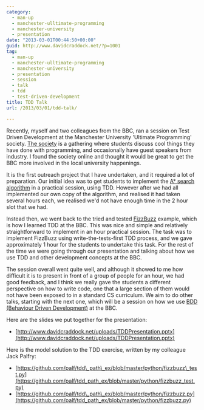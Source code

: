 ```yaml
---
category:
  - man-up
  - manchester-ulltimate-programming
  - manchester-university
  - presentation
date: "2013-03-01T00:44:50+00:00"
guid: http://www.davidcraddock.net/?p=1001
tag:
  - man-up
  - manchester-ulltimate-programming
  - manchester-university
  - presentation
  - session
  - talk
  - tdd
  - test-driven-development
title: TDD Talk
url: /2013/03/01/tdd-talk/

---
```

Recently, myself and two colleagues from the BBC, ran a session on Test Driven Development at the Manchester University 'Ultimate Programming' society. [The society](http://www.man-up.appspot.com/) is a gathering where students discuss cool things they have done with programming, and occasionally have guest speakers from industry. I found the society online and thought it would be great to get the BBC more involved in the local university happenings.

It is the first outreach project that I have undertaken, and it required a lot of preparation. Our initial idea was to get students to implement the [A\* search algorithm](http://en.wikipedia.org/wiki/A*_search_algorithm) in a practical session, using TDD. However after we had all implemented our own copy of the algorithm, and realised it had taken several hours each, we realised we'd not have enough time in the 2 hour slot that we had.

Instead then, we went back to the tried and tested [FizzBuzz](http://en.wikipedia.org/wiki/Fizz_buzz) example, which is how I learned TDD at the BBC. This was nice and simple and relatively straightforward to implement in an hour practical session. The task was to implement FizzBuzz using write-the-tests-first TDD process, and we gave approximately 1 hour for the students to undertake this task. For the rest of the time we were going through our presentation and talking about how we use TDD and other development concepts at the BBC.

The session overall went quite well, and although it showed to me how difficult it is to present in front of a group of people for an hour, we had good feedback, and I think we really gave the students a different perspective on how to write code, one that a large section of them would not have been exposed to in a standard CS curriculum. We aim to do other talks, starting with the next one, which will be a session on how we use [BDD (Behaviour Driven Development)](http://en.wikipedia.org/wiki/Behavior-driven_development) at the BBC.

Here are the slides we put together for the presentation:

- [http://www.davidcraddock.net/uploads/TDDPresentation.pptx](http://www.davidcraddock.net/uploads/TDDPresentation.pptx)

Here is the model solution to the TDD exercise, written by my colleague Jack Palfry:

- [https://github.com/palf/tdd\_path\_ex/blob/master/python/fizzbuzz\_test.py](https://github.com/palf/tdd_path_ex/blob/master/python/fizzbuzz_test.py)
- [https://github.com/palf/tdd\_path\_ex/blob/master/python/fizzbuzz.py](https://github.com/palf/tdd_path_ex/blob/master/python/fizzbuzz.py)
